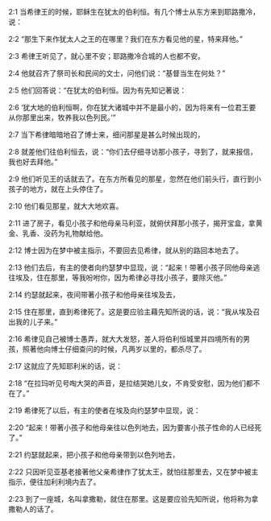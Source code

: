 <a id="1"></a>2:1  当希律王的时候，耶稣生在犹太的伯利恒。有几个博士从东方来到耶路撒冷，说：  

<a id="2"></a>2:2  “那生下来作犹太人之王的在哪里？我们在东方看见他的星，特来拜他。”  

<a id="3"></a>2:3  希律王听见了，就心里不安；耶路撒冷合城的人也都不安。  

<a id="4"></a>2:4  他就召齐了祭司长和民间的文士，问他们说：“基督当生在何处？”  

<a id="5"></a>2:5  他们回答说：“在犹太的伯利恒。因为有先知记著说：  

<a id="6"></a>2:6  ‘犹大地的伯利恒啊，你在犹大诸城中并不是最小的，因为将来有一位君王要从你那里出来，牧养我以色列民。’”  

<a id="7"></a>2:7  当下希律暗暗地召了博士来，细问那星是甚么时候出现的，  

<a id="8"></a>2:8  就差他们往伯利恒去，说：“你们去仔细寻访那小孩子，寻到了，就来报信，我也好去拜他。”  

<a id="9"></a>2:9  他们听见王的话就去了。在东方所看见的那星，忽然在他们前头行，直行到小孩子的地方，就在上头停住了。  

<a id="10"></a>2:10  他们看见那星，就大大地欢喜。  

<a id="11"></a>2:11  进了房子，看见小孩子和他母亲马利亚，就俯伏拜那小孩子，揭开宝盒，拿黄金、乳香、没药为礼物献给他。  

<a id="12"></a>2:12  博士因为在梦中被主指示，不要回去见希律，就从别的路回本地去了。  

<a id="13"></a>2:13  他们去后，有主的使者向约瑟梦中显现，说：“起来！带著小孩子同他母亲逃往埃及，住在那里，等我吩咐你，因为希律必寻找小孩子，要除灭他。”  

<a id="14"></a>2:14  约瑟就起来，夜间带著小孩子和他母亲往埃及去，  

<a id="15"></a>2:15  住在那里，直到希律死了。这是要应验主藉先知所说的话，说：“我从埃及召出我的儿子来。”  

<a id="16"></a>2:16  希律见自己被博士愚弄，就大大发怒，差人将伯利恒城里并四境所有的男孩，照著他向博士仔细查问的时候，凡两岁以里的，都杀尽了。  

<a id="17"></a>2:17  这就应了先知耶利米的话，说：  

<a id="18"></a>2:18  “在拉玛听见号啕大哭的声音，是拉结哭她儿女，不肯受安慰，因为他们都不在了。”  

<a id="19"></a>2:19  希律死了以后，有主的使者在埃及向约瑟梦中显现，说：  

<a id="20"></a>2:20  “起来！带著小孩子和他母亲往以色列地去，因为要害小孩子性命的人已经死了。”  

<a id="21"></a>2:21  约瑟就起来，把小孩子和他母亲带到以色列地去，  

<a id="22"></a>2:22  只因听见亚基老接著他父亲希律作了犹太王，就怕往那里去，又在梦中被主指示，便往加利利境内去了。  

<a id="23"></a>2:23  到了一座城，名叫拿撒勒，就住在那里。这是要应验先知所说，他将称为拿撒勒人的话了。  
